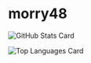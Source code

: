 # morry48

![GitHub Stats Card](https://github-readme-stats.vercel.app/api?username=morry48)


![Top Languages Card](https://github-readme-stats.vercel.app/api/top-langs/?username=morry48)
